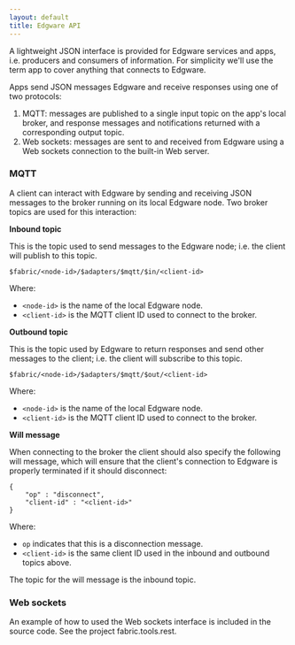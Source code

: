 ```yaml
---
layout: default
title: Edgware API
---
```

A lightweight JSON interface is provided for Edgware services and apps, i.e. producers and consumers of information. For simplicity we'll use the term app to cover anything that connects to Edgware.

Apps send JSON messages Edgware and receive responses using one of two protocols:

1. MQTT: messages are published to a single input topic on the app's local broker, and response messages and notifications returned with a corresponding output topic.
2. Web sockets: messages are sent to and received from Edgware using a Web sockets connection to the built-in Web server.

### MQTT

A client can interact with Edgware by sending and receiving JSON messages to the broker running on its local Edgware node. Two broker topics are used for this interaction:

**Inbound topic**

This is the topic used to send messages to the Edgware node; i.e. the client will publish to this topic.

	$fabric/<node-id>/$adapters/$mqtt/$in/<client-id>
	
Where:

* `<node-id>` is the name of the local Edgware node.
* `<client-id>` is the MQTT client ID used to connect to the broker.

**Outbound topic**

This is the topic used by Edgware to return responses and send other messages to the client; i.e. the client will subscribe to this topic.

	$fabric/<node-id>/$adapters/$mqtt/$out/<client-id>
	
Where:

* `<node-id>` is the name of the local Edgware node.
* `<client-id>` is the MQTT client ID used to connect to the broker.

**Will message**

When connecting to the broker the client should also specify the following will message, which will ensure that the client's connection to Edgware is properly terminated if it should disconnect:

	{
		"op" : "disconnect",
		"client-id" : "<client-id>"
	}

Where:

* `op` indicates that this is a disconnection message.
* `<client-id>` is the same client ID used in the inbound and outbound topics above.

The topic for the will message is the inbound topic.

### Web sockets

An example of how to used the Web sockets interface is included in the source code. See the project fabric.tools.rest.
